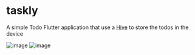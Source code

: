 # taskly

A simple Todo Flutter application that use a [Hive](https://pub.dev/packages/hive) to store the todos in the device

![image](https://user-images.githubusercontent.com/16108354/162583356-068c247f-9d51-486e-ba8b-c1b9bd70d555.png)
![image](https://user-images.githubusercontent.com/16108354/162583547-9a5b607e-54bb-48c8-b113-0a12485a2a5a.png)
